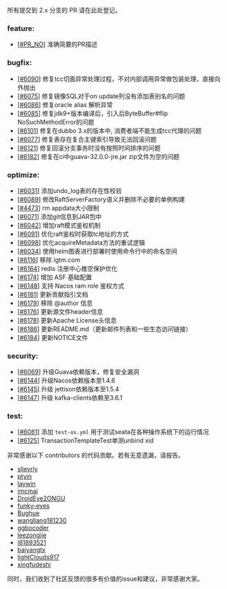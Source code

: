 所有提交到 2.x 分支的 PR 请在此处登记。

<!-- 请根据PR的类型添加 `变更记录` 到以下对应位置(feature/bugfix/optimize/test) 下 -->

### feature:
- [[#PR_NO](https://github.com/seata/seata/pull/PR_NO)] 准确简要的PR描述

### bugfix:
- [[#6090](https://github.com/seata/seata/pull/6090)] 修复tcc切面异常处理过程，不对内部调用异常做包装处理，直接向外抛出
- [[#6075](https://github.com/seata/seata/pull/6075)] 修复镜像SQL对于on update列没有添加表别名的问题
- [[#6086](https://github.com/seata/seata/pull/6086)] 修复oracle alias 解析异常
- [[#6085](https://github.com/seata/seata/pull/6085)] 修复jdk9+版本编译后，引入后ByteBuffer#flip NoSuchMethodError的问题
- [[#6101](https://github.com/seata/seata/pull/6101)] 修复在dubbo 3.x的版本中, 消费者端不能生成tcc代理的问题
- [[#6077](https://github.com/seata/seata/pull/6077)] 修复表存在复合主键索引导致无法回滚问题
- [[#6121](https://github.com/seata/seata/pull/6121)] 修复回滚分支事务时没有按照时间排序的问题
- [[#6182](https://github.com/seata/seata/pull/6182)] 修复在ci中guava-32.0.0-jre.jar zip文件为空的问题

### optimize:
- [[#6031](https://github.com/seata/seata/pull/6031)] 添加undo_log表的存在性校验
- [[#6089](https://github.com/seata/seata/pull/6089)] 修改RaftServerFactory语义并删除不必要的单例构建
- [[#4473](https://github.com/seata/seata/pull/4473)] rm appdata大小限制
- [[#6071](https://github.com/seata/seata/pull/6071)] 添加git信息到JAR包中
- [[#6042](https://github.com/seata/seata/pull/6042)] 增加raft模式鉴权机制
- [[#6091](https://github.com/seata/seata/pull/6091)] 优化raft鉴权时获取tc地址的方式
- [[#6098](https://github.com/seata/seata/pull/6098)] 优化acquireMetadata方法的重试逻辑
- [[#6034](https://github.com/seata/seata/pull/6034)] 使用helm图表进行部署时使用命令行中的命名空间
- [[#6116](https://github.com/seata/seata/pull/6034)] 移除 lgtm.com 
- [[#6164](https://github.com/seata/seata/pull/6164)] redis 注册中心推空保护优化
- [[#6174](https://github.com/seata/seata/pull/6174)] 增加 ASF 基础配置
- [[#6148](https://github.com/seata/seata/pull/6148)] 支持 Nacos ram role 鉴权方式
- [[#6181](https://github.com/seata/seata/pull/6181)] 更新贡献指引文档
- [[#6179](https://github.com/seata/seata/pull/6179)] 移除 @author 信息
- [[#6176](https://github.com/seata/seata/pull/6176)] 更新源文件header信息
- [[#6178](https://github.com/apache/incubator-seata/pull/6178)] 更新Apache License头信息
- [[#6186](https://github.com/apache/incubator-seata/pull/6186)] 更新README.md（更新邮件列表和一些生态访问链接）
- [[#6184](https://github.com/apache/incubator-seata/pull/6184)] 更新NOTICE文件

### security:
- [[#6069](https://github.com/seata/seata/pull/6069)] 升级Guava依赖版本，修复安全漏洞
- [[#6144](https://github.com/seata/seata/pull/6144)] 升级Nacos依赖版本至1.4.6
- [[#6145](https://github.com/seata/seata/pull/6145)] 升级 jettison依赖版本至1.5.4
- [[#6147](https://github.com/seata/seata/pull/6147)] 升级 kafka-clients依赖至3.6.1

### test:
- [[#6081](https://github.com/seata/seata/pull/6081)] 添加 `test-os.yml` 用于测试seata在各种操作系统下的运行情况
- [[#6125](https://github.com/seata/seata/pull/6125)] TransactionTemplateTest单测unbind xid

非常感谢以下 contributors 的代码贡献。若有无意遗漏，请报告。

<!-- 请确保您的 GitHub ID 在以下列表中 -->
- [slievrly](https://github.com/slievrly)
- [ptyin](https://github.com/ptyin)
- [laywin](https://github.com/laywin)
- [imcmai](https://github.com/imcmai)
- [DroidEye2ONGU](https://github.com/DroidEye2ONGU)
- [funky-eyes](https://github.com/funky-eyes)
- [Bughue](https://github.com/Bughue)
- [wangliang181230](https://github.com/wangliang181230)
- [ggbocoder](https://github.com/ggbocoder)
- [leezongjie](https://github.com/leezongjie)
- [l81893521](https://github.com/l81893521)
- [baiyangtx](https://github.com/baiyangtx)
- [lightClouds917](https://github.com/lightClouds917)
- [xingfudeshi](https://github.com/xingfudeshi)

同时，我们收到了社区反馈的很多有价值的issue和建议，非常感谢大家。

